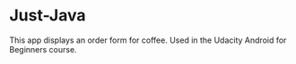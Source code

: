 # Just-Java
This app displays an order form for coffee. Used in the Udacity Android for Beginners course.
